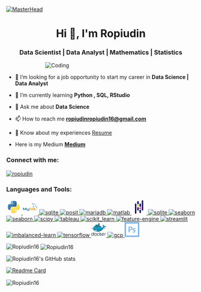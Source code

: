 [![MasterHead](https://nielseniq.com/wp-content/uploads/sites/4/2021/02/data-science-icon-animation-banner-clockwise-4.gif)](https://rishavchanda.io)
<h1 align="center">Hi 👋, I'm Ropiudin</h1>
<h3 align="center">Data Scientist | Data Analyst | Mathematics | Statistics</h3>
<img align="right" alt="Coding" width="400" src="https://institute.careerguide.com/wp-content/uploads/2020/10/7a2fc27b966a50792117d375a24bb71e.gif">


<p align="left"> <a href="https://twitter.com/" target="blank"><img src="https://img.shields.io/twitter/follow/?logo=twitter&style=for-the-badge" alt="" /></a> </p>

- 🔭 I’m looking for a job opportunity to start my career in **Data Science | Data Analyst**

- 🌱 I’m currently learning **Python , SQL, RStudio**

- 💬 Ask me about **Data Science**

- 📫 How to reach me **ropiudinropiudin16@gmail.com**

- 📄 Know about my experiences [Resume](https://drive.google.com/file/d/1RQRIj41gY8Ia5ehmg-4_JTGDnm2K21tv/view?usp=sharing)

- Here is my Medium **[Medium](https://medium.com/@ropiudinropiudin16)**

<h3 align="left">Connect with me:</h3>
<p align="left">
<a href="https://www.linkedin.com/in/ropiudin16" target="blank"><img align="center" src="https://raw.githubusercontent.com/rahuldkjain/github-profile-readme-generator/master/src/images/icons/Social/linked-in-alt.svg" alt="ropiudin" height="30" width="40" /></a>
</p>

<h3 align="left">Languages and Tools:</h3>
<p align="left"> <a href="https://www.python.org" target="_blank" rel="noreferrer"> <img src="https://raw.githubusercontent.com/devicons/devicon/master/icons/python/python-original.svg" alt="python" width="40" height="40"/> </a> <a href="https://www.mysql.com/" target="_blank" rel="noreferrer"> <img src="https://raw.githubusercontent.com/devicons/devicon/master/icons/mysql/mysql-original-wordmark.svg" alt="mysql" width="40" height="40"/> </a> <a href="https://www.sqlite.org/" target="_blank" rel="noreferrer"> <img src="https://www.vectorlogo.zone/logos/sqlite/sqlite-icon.svg" alt="sqlite" width="40" height="40"/> </a> <a href="https://posit.co/" target="_blank" rel="noreferrer"> <img src="https://posit.co/wp-content/uploads/2022/09/posit.svg" alt="posit" width="40" height="40"/> </a> <a href="https://mariadb.org/" target="_blank" rel="noreferrer"> <img src="https://www.vectorlogo.zone/logos/mariadb/mariadb-icon.svg" alt="mariadb" width="40" height="40"/> </a> <a href="https://www.mathworks.com/" target="_blank" rel="noreferrer"> <img src="https://upload.wikimedia.org/wikipedia/commons/2/21/Matlab_Logo.png" alt="matlab" width="40" height="40"/> </a>  <a href="https://pandas.pydata.org/" target="_blank" rel="noreferrer"> <img src="https://raw.githubusercontent.com/devicons/devicon/2ae2a900d2f041da66e950e4d48052658d850630/icons/pandas/pandas-original.svg" alt="pandas" width="40" height="40"/> </a> <a href="https://numpy.org/" target="_blank" rel="noreferrer"> <img src="https://numpy.org/images/logo.svg" alt="sqlite" width="40" height="40"/> </a> <a href="https://matplotlib.org/" target="_blank" rel="noreferrer"> <img src="https://matplotlib.org/_static/images/logo2.svg" alt="seaborn" width="40" height="40"/> </a> <a href="https://seaborn.pydata.org/" target="_blank" rel="noreferrer"> <img src="https://seaborn.pydata.org/_images/logo-mark-lightbg.svg" alt="seaborn" width="40" height="40"/> </a> <a href="https://scipy.org/" target="_blank" rel="noreferrer"> <img src="https://scipy.org/images/logo.svg" alt="scipy" width="40" height="40"/> </a> <a href="https://www.tableau.com/" target="_blank" rel="noreferrer"> <img src="https://www.lib.washington.edu/dataservices/images/Tableau_Software_logo.png/image" alt="tableau" width="40" height="40"/> </a> <a href="https://scikit-learn.org/" target="_blank" rel="noreferrer"> <img src="https://upload.wikimedia.org/wikipedia/commons/0/05/Scikit_learn_logo_small.svg" alt="scikit_learn" width="40" height="40"/> </a> <a href="https://feature-engine.readthedocs.io/en/latest/" target="_blank" rel="noreferrer"> <img src="https://feature-engine.readthedocs.io/en/latest/_images/FeatureEngine.png" alt="feature-engine" width="40" height="40"/> </a> <a href="https://streamlit.io/" target="_blank" rel="noreferrer"> <img src="https://res.cloudinary.com/dyd911kmh/image/upload/v1640050215/image27_frqkzv.png" alt="streamlit" width="40" height="40"/> </a> <a href="https://imbalanced-learn.org/stable/" target="_blank" rel="noreferrer"> <img src="https://imbalanced-learn.org/stable/_static/logo_wide.png" alt="imbalanced-learn" width="40" height="40"/> </a> <a href="https://www.tensorflow.org" target="_blank" rel="noreferrer"> <img src="https://www.vectorlogo.zone/logos/tensorflow/tensorflow-icon.svg" alt="tensorflow" width="40" height="40"/> </a> <a href="https://www.docker.com/" target="_blank" rel="noreferrer"> <img src="https://raw.githubusercontent.com/devicons/devicon/master/icons/docker/docker-original-wordmark.svg" alt="docker" width="40" height="40"/> </a> <a href="https://cloud.google.com" target="_blank" rel="noreferrer"> <img src="https://www.vectorlogo.zone/logos/google_cloud/google_cloud-icon.svg" alt="gcp" width="40" height="40"/> </a> <a href="https://www.photoshop.com/en" target="_blank" rel="noreferrer"> <img src="https://raw.githubusercontent.com/devicons/devicon/master/icons/photoshop/photoshop-line.svg" alt="photoshop" width="40" height="40"/> </a> </p>

<p><img align="left" src="https://github-readme-stats.vercel.app/api/top-langs?username=Ropiudin16&show_icons=true&locale=en&layout=compact" alt="Ropiudin16" /></p>

<p>&nbsp;<img align="center" src="https://github-readme-stats.vercel.app/api?username=Ropiudin16&show_icons=true&locale=en" alt="Ropiudin16" /></p>

![Ropiudin16's GitHub stats](https://github-readme-stats.vercel.app/api?username=Ropiudin16&theme=merko&show_icons=true)

[![Readme Card](https://github-readme-stats.vercel.app/api/pin/?username=Ropiudin16&repo=github-readme-stats)](https://github.com/Ropiudin16/github-readme-stats)

<p><img align="center" src="https://github-readme-streak-stats.herokuapp.com/?user=Ropiudin16&" alt="Ropiudin16" /></p>

